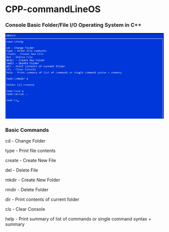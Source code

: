 # CPP-commandLineOS

### Console Basic Folder/File I/O Operating System in C++

![alt text](https://raw.githubusercontent.com/jatoran/CPP-commandLineOS/main/images/consoleSS.png)

### Basic Commands

cd - Change Folder

type - Print file contents

create - Create New File

del - Delete File

mkdir - Create New Folder 

rmdir - Delete Folder

dir - Print contents of current folder

cls - Clear Console

help - Print summary of list of commands or single command syntax + summary